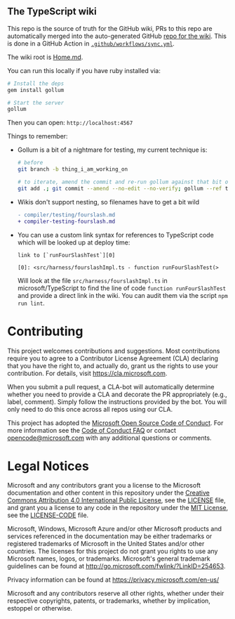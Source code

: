 ## The TypeScript wiki

This repo is the source of truth for the GitHub wiki, PRs to this repo are automatically merged into the 
auto-generated GitHub [repo for the wiki](https://github.com/microsoft/TypeScript.wiki.git). This is done 
in a GitHub Action in [`.github/workflows/sync.yml`](.github/workflows/sync.yml).

The wiki root is [Home.md](./Home.md).

You can run this locally if you have ruby installed via:

```sh
# Install the deps
gem install gollum

# Start the server
gollum
```

Then you can open: `http://localhost:4567`

Things to remember:

- Gollum is a bit of a nightmare for testing, my current technique is:

  ```sh
  # before
  git branch -b thing_i_am_working_on
  
  # to iterate, amend the commit and re-run gollum against that bit of git
  git add .; git commit --amend --no-edit --no-verify; gollum --ref thing_i_am_working_on
  ```

- Wikis don't support nesting, so filenames have to get a bit wild

  ```diff
  - compiler/testing/fourslash.md
  + compiler-testing-fourslash.md
  ```

- You can use a custom link syntax for references to TypeScript code which will
  be looked up at deploy time:

  ```
  link to [`runFourSlashTest`][0]

  [0]: <src/harness/fourslashImpl.ts - function runFourSlashTest(>
  ```

  Will look at the file `src/harness/fourslashImpl.ts` in microsoft/TypeScript to 
  find the line of code `function runFourSlashTest` and provide a direct link 
  in the wiki. You can audit them via the script `npm run lint`.

# Contributing

This project welcomes contributions and suggestions.  Most contributions require you to agree to a
Contributor License Agreement (CLA) declaring that you have the right to, and actually do, grant us
the rights to use your contribution. For details, visit https://cla.microsoft.com.

When you submit a pull request, a CLA-bot will automatically determine whether you need to provide
a CLA and decorate the PR appropriately (e.g., label, comment). Simply follow the instructions
provided by the bot. You will only need to do this once across all repos using our CLA.

This project has adopted the [Microsoft Open Source Code of Conduct](https://opensource.microsoft.com/codeofconduct/).
For more information see the [Code of Conduct FAQ](https://opensource.microsoft.com/codeofconduct/faq/) or
contact [opencode@microsoft.com](mailto:opencode@microsoft.com) with any additional questions or comments.

# Legal Notices

Microsoft and any contributors grant you a license to the Microsoft documentation and other content in this repository under the [Creative Commons Attribution 4.0 International Public License](https://creativecommons.org/licenses/by/4.0/legalcode), see the [LICENSE](LICENSE) file, and grant you a license to any code in the repository under the [MIT License](https://opensource.org/licenses/MIT), see the [LICENSE-CODE](LICENSE-CODE) file.

Microsoft, Windows, Microsoft Azure and/or other Microsoft products and services referenced in the documentation may be either trademarks or registered trademarks of Microsoft in the United States and/or other countries.
The licenses for this project do not grant you rights to use any Microsoft names, logos, or trademarks.
Microsoft's general trademark guidelines can be found at http://go.microsoft.com/fwlink/?LinkID=254653.

Privacy information can be found at https://privacy.microsoft.com/en-us/

Microsoft and any contributors reserve all other rights, whether under their respective copyrights, patents, or trademarks, whether by implication, estoppel or otherwise.
